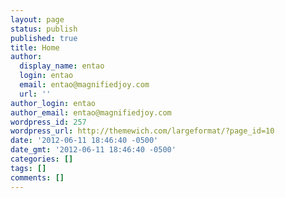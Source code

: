 ```yaml
---
layout: page
status: publish
published: true
title: Home
author:
  display_name: entao
  login: entao
  email: entao@magnifiedjoy.com
  url: ''
author_login: entao
author_email: entao@magnifiedjoy.com
wordpress_id: 257
wordpress_url: http://themewich.com/largeformat/?page_id=10
date: '2012-06-11 18:46:40 -0500'
date_gmt: '2012-06-11 18:46:40 -0500'
categories: []
tags: []
comments: []
---
```


